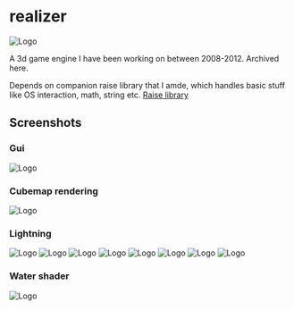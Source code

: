 realizer
===========
![Logo](https://github.com/codetorex/realizer/raw/images/logo.png?raw=true "Logo")

A 3d game engine I have been working on between 2008-2012. Archived here.

Depends on companion raise library that I amde, which handles basic stuff like OS interaction, math, string etc. 
[Raise library](https://github.com/codetorex/raise)

## Screenshots
### Gui
![Logo](https://github.com/codetorex/realizer/raw/images/tprogress.jpg?raw=true "Logo")
### Cubemap rendering
![Logo](https://github.com/codetorex/realizer/raw/images/cubemap-full.jpg?raw=true "Logo")
### Lightning
![Logo](https://github.com/codetorex/realizer/raw/images/terrain_lighting1.jpg?raw=true "Logo")
![Logo](https://github.com/codetorex/realizer/raw/images/terrain_lighting2.jpg?raw=true "Logo")
![Logo](https://github.com/codetorex/realizer/raw/images/terrain_lighting3.jpg?raw=true "Logo")
![Logo](https://github.com/codetorex/realizer/raw/images/terrain_lighting4.jpg?raw=true "Logo")
![Logo](https://github.com/codetorex/realizer/raw/images/terrain_lighting5.jpg?raw=true "Logo")
![Logo](https://github.com/codetorex/realizer/raw/images/terrain_lighting6.jpg?raw=true "Logo")
![Logo](https://github.com/codetorex/realizer/raw/images/terrain_lighting7.jpg?raw=true "Logo")
![Logo](https://github.com/codetorex/realizer/raw/images/terrain_lighting8.jpg?raw=true "Logo")
### Water shader
![Logo](https://github.com/codetorex/realizer/raw/images/terrain_water.jpg?raw=true "Logo")


